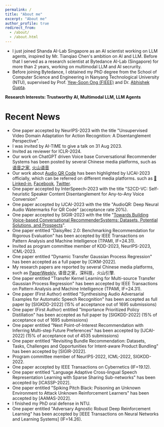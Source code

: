 ```yaml
---
permalink: /
title: "About me"
excerpt: "About me"
author_profile: true
redirect_from: 
  - /about/
  - /about.html
---
```


- I just joined Shanda AI-Lab Singapore as an AI scientist working on LLM agents, inspired by Mr. Tianqiao Chen's ambition on AI and LLM. Before that I served as a research scientist at Bytedance AI-Lab (Singapore) for more than 2 years, working on multimodal LLM and AI secrurity. 
- Before joining Bytedance, I obtained my PhD degree from the School of Computer Science and Engineering in Nanyang Technological University
(NTU), supervised by Prof. [Yew-Soon Ong (FIEEE)](https://personal.ntu.edu.sg/asysong/home.html) and Dr. [Abhishek Gupta](https://sites.google.com/site/abhishekguptamemecomput/).

**Research Interests: Trustworthy AI, Multimodal LLM, LLM Agents**


Recent News
====== 
- One paper accepted by NeurIPS-2023 with the title "Unsupervised Video Domain Adaptation for Action Recognition: A Disentanglement Perspective".
- I was invited by AI-TIME to give a talk on 31 Aug 2023.
- Invited as reviewer for ICLR-2024.
- Our work on ChatGPT driven Voice base Conversational Recommender Systems has been posted by several Chinese media platforms, such as [语音之家](https://mp.weixin.qq.com/s/KgoqJKfmJOdbDyKBgUNZ8Q), [火山语音](https://mp.weixin.qq.com/s/r4tJPaEEmdAMzQmKfMbUuA)
- Our work about [Audio QR Code](https://www.linkedin.com/feed/update/urn:li:activity:7085199256826830849/) has been highlighted by IJCAI-2023 officially, which can be referred on different media platforms. such as [🔬Linked-in](https://www.linkedin.com/feed/update/urn:li:activity:7085199256826830849/), [Facebook](https://fb.watch/lQny_1I5nR/), [Twitter](https://twitter.com/IJCAIconf/status/1679438821841072128).
- One paper accepted by InterSpeech-2023 with the title "S2CD-VC: Self-heuristic Speaker Content Disentanglement for Any-to-Any Voice Conversion"
- One paper accepted by IJCAI-2023 with the title "AudioQR: Deep Neural Audio Watermarks For QR Code" (acceptance rate 20%).
- One paper accepted by SIGIR-2023 with the title "[Towards Building Voice-based Conversational RecommenderSystems: Datasets, Potential Solutions, and Prospects](https://arxiv.org/pdf/2306.08219.pdf)".
- One paper entitled "DaisyRec 2.0: Benchmarking Recommendation for Rigorous Evaluation" has been accepted by IEEE Transactions on Pattern Analysis and Machine Intelligence (TPAMI, IF=24.31).
- Invited as program committee member of KDD-2023, NeurIPS-2023, ICML-2023.
- One paper entitled "Dynamic Transfer Gaussian Process Regression" has been accepted as a full paper by [CIKM-2022].
- My research papers are reported by several Chinese media platforms, such as [PaperWeekly]( https://mp.weixin.qq.com/s/qzesgFUIar3DXun0nkuq7Q), 语音之家，深科技，火山引擎.
- One paper entitled "Transfer Kernel Learning for Multi-source Transfer Gaussian Process Regression" has been accepted by IEEE Transactions on Pattern Analysis and Machine Intelligence (TPAMI, IF=24.31).
- One paper (First Author) entitled "Synthesising Audio Adversarial Examples for Automatic Speech Recognition" has been accepted as full paper by [SIGKDD-2022] (15% of acceptance out of 1695 submissions)
- One paper (First Author) entitled "Importance Prioritized Policy Distillation" has been accepted as full paper by [SIGKDD-2022] (15% of acceptance out of 1695 submissions)
- One paper entitled "Next Point-of-Interest Recommendation with Inferring Multi-step Future Preferences" has been accepted by [IJCAI-2022] (15% of acceptance out of 4535 submissions)
- One paper entitled "Revisiting Bundle Recommendation: Datasets, Tasks, Challenges and Opportunities for Intent-aware Product Bundling" has been accepted by [SIGIR-2022].
- Program committee member of NeurIPS-2022, ICML-2022, SIGKDD-2022.
- One paper accepted by IEEE Transactions on Cybernetics (IF=19.12).
- One paper entitled "Language Adaptive Cross-lingual Speech Representation Learning with Sparse Sharing Sub-networks" has been accepted by [ICASSP-2022].
- One paper entitled "Spiking Pitch Black: Poisoning an Unknown Environment to Attack Unknown Reinforcement Learners" has been accepted by [AAMAS-2022].
- I finished my PhD oral defense in NTU.
- One paper entitled "Adversary Agnostic Robust Deep Reinforcement Learning" has been accepted by [IEEE Transactions on Neural Networks and Learning Systems] (IF=14.26).

